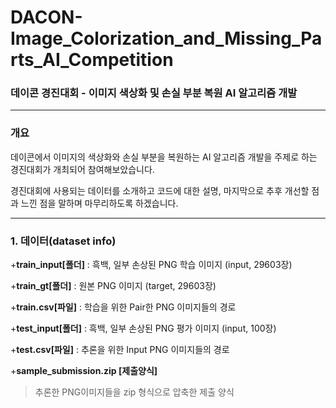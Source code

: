# DACON-Image_Colorization_and_Missing_Parts_AI_Competition
### 데이콘 경진대회 - 이미지 색상화 및 손실 부분 복원 AI 알고리즘 개발
- - -
### 개요

데이콘에서 이미지의 색상화와 손실 부분을 복원하는 AI 알고리즘 개발을 주제로 하는 경진대회가 개최되어 참여해보았습니다.

경진대회에 사용되는 데이터를 소개하고 코드에 대한 설명, 마지막으로 추후 개선할 점과 느낀 점을 말하며 마무리하도록 하겠습니다. 

- - -

### 1. 데이터(dataset info)

+__train_input[폴더]__ : 흑백, 일부 손상된 PNG 학습 이미지 (input, 29603장)

+__train_gt[폴더]__ : 원본 PNG 이미지 (target, 29603장)

+__train.csv[파일]__ : 학습을 위한 Pair한 PNG 이미지들의 경로


+__test_input[폴더]__ : 흑백, 일부 손상된 PNG 평가 이미지 (input, 100장)

+__test.csv[파일]__ : 추론을 위한 Input PNG 이미지들의 경로

+__sample_submission.zip [제출양식]__
>추론한 PNG이미지들을 zip 형식으로 압축한 제출 양식
